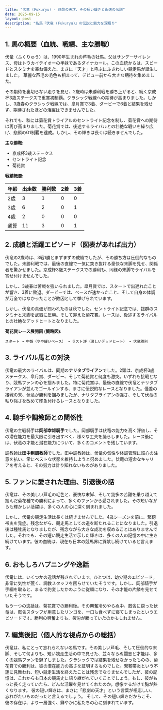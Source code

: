 ```yaml
---
title: "伏竜 (Fukuryu) - 悲劇の天才、その短い輝きと永遠の伝説"
date: 2025-09-15
layout: post
description: "名馬『伏竜 (Fukuryu)』の伝説と魅力を深堀り"
---
```


## 1. 馬の概要（血統、戦績、主な勝鞍）

伏竜（ふくりゅう）は、1990年生まれの芦毛の牡馬。父はサンデーサイレンス、母はトウカイテイオーの半妹であるダイナカール。この血統からは、スピードとスタミナを兼ね備えた、まさに「天才」と呼ぶにふさわしい競走馬が誕生しました。  華麗な芦毛の毛色も相まって、デビュー前から大きな期待を集めました。

その期待を裏切らない走りを見せ、2歳時は未勝利戦を勝ち上がると、続く京成杯3歳ステークスで重賞初制覇。クラシック戦線への期待が高まりました。しかし、3歳春のクラシック戦線では、皐月賞で3着、ダービーで6着と結果を残せず、期待されたほどの活躍はできませんでした。

それでも、秋には菊花賞トライアルのセントライト記念を制し、菊花賞への期待は再び高まりました。菊花賞では、後述するライバルとの壮絶な戦いを繰り広げ、悲願のG1制覇を達成。しかし、その輝きは長くは続きませんでした。

**主な勝鞍:**

* 京成杯3歳ステークス
* セントライト記念
* 菊花賞


**戦績概要:**

| 年齢 | 出走数 | 勝利数 | 2着 | 3着 |
|---|---|---|---|---|
| 2歳 | 3 | 1 | 0 | 0 |
| 3歳 | 6 | 2 | 0 | 1 |
| 4歳 | 2 | 0 | 0 | 0 |
|通算| 11 | 3 | 0 | 1 |



## 2. 成績と活躍エピソード（図表があれば出力）

伏竜の2歳時は、3戦1勝とまずまずの成績でしたが、その勝ち方は圧倒的なものでした。未勝利戦では、最後の直線で一気に突き抜ける豪快な末脚を見せ、関係者を驚かせました。京成杯3歳ステークスでの勝利も、同様の末脚でライバルを寄せ付けませんでした。

しかし、3歳春は苦戦を強いられました。皐月賞では、スタートで出遅れたことが響き、3着に敗退。ダービーでは、ペースが速かったこと、そして自身の体調が万全ではなかったことが敗因として挙げられています。

しかし、伏竜の真価が問われたのは秋でした。セントライト記念では、抜群のスタミナと末脚を武器に圧勝。そして迎えた菊花賞。レースは、後述するライバルとの壮絶なデッドヒートとなりました。

**菊花賞レース展開図 (簡略図):**

```
スタート → 中盤（やや緩いペース） → ラスト3F（激しいデッドヒート） → 伏竜勝利
```


## 3. ライバル馬との対決

伏竜の最大のライバルは、同期の**ナリタブライアン**でした。2頭は、京成杯3歳ステークス、皐月賞、ダービー、そして菊花賞と何度も激突。いずれも接戦となり、競馬ファンの心を掴みました。特に菊花賞は、最後の直線で伏竜とナリタブライアンが並んでゴールインする、まさに伝説的なレースとなりました。僅差の接戦の末、伏竜が勝利を掴みましたが、ナリタブライアンの強さ、そして伏竜の粘り強さを改めて印象付けるレースとなりました。


## 4. 騎手や調教師との関係性

伏竜の主戦騎手は**岡部幸雄騎手**でした。岡部騎手は伏竜の能力を高く評価し、その潜在能力を最大限に引き出すべく、様々な工夫を凝らしました。レース後には、伏竜の才能と潜在能力について、多くのコメントを残しています。

調教師は**田中剛調教師**でした。田中調教師は、伏竜の気性や体調管理に細心の注意を払い、常にベストな状態を維持しようと努めました。伏竜の短命なキャリアを考えると、その努力は計り知れないものがありました。


## 5. ファンに愛された理由、引退後の話

伏竜は、その美しい芦毛の毛色と、豪快な末脚、そして幾多の苦難を乗り越えて掴んだ菊花種での勝利によって、多くのファンから愛されました。その短いながらも輝かしい活躍は、多くの人の心に深く刻まれました。

しかし、伏竜の競走生活は長くは続きませんでした。4歳シーズンを前に、繋靭帯炎を発症。残念ながら、競走馬としての道を断たれることになりました。引退後は種牡馬となりましたが、残念ながら大きな成功を収めることはありませんでした。それでも、その短い競走生活で示した輝きは、多くの人の記憶の中に生き続けています。彼の血統は、現在も日本の競馬界に貢献し続けていると言えます。


## 6. おもしろハプニングや逸話

伏竜には、いくつかの逸話が残されています。ひとつは、幼少期のエピソード。非常に気性が荒く、調教スタッフを困らせていたそうです。しかし、岡部騎手が手綱を取ると、まるで豹変したかのように従順になり、その才能の片鱗を見せていたそうです。

もう一つの逸話は、菊花賞での勝利後。その興奮冷めやらぬ中、厩舎に戻った伏竜は、厩舎スタッフが用意したリンゴを、一口も食べずに寝てしまったというエピソードです。勝利の興奮よりも、疲労が勝っていたのかもしれません。


## 7. 編集後記（個人的な視点からの総括）

伏竜は、私にとって忘れられない名馬です。その美しい芦毛、そして圧倒的な末脚、そして何よりも、短い競走生活の中で見せた、並々ならぬ闘志と才能は、多くの競馬ファンを魅了しました。クラシックでは結果を残せなかったものの、菊花賞での勝利は、彼の潜在能力の高さを証明するものでした。繋靭帯炎という不運に見舞われ、短い競走生活を終えたことは残念でなりませんでしたが、彼の記憶は、これからも日本の競馬史に語り継がれていくことでしょう。もし、彼がもっと長く走っていたら、どんな活躍を見せてくれたのか。想像するだけで胸が熱くなります。  彼の短い輝きは、まさに「悲劇の天才」という言葉が相応しい、忘れがたいものだったと言えるでしょう。  そして、その短い輝きだからこそ、彼の存在は、より一層強く、鮮やかに私たちの心に刻まれています。
